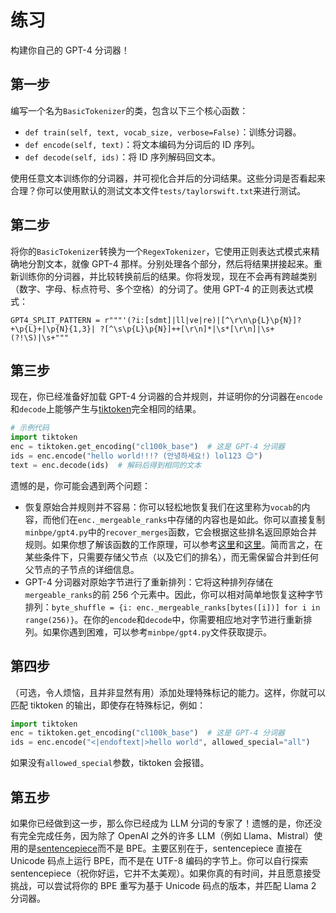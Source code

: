 # 练习

构建你自己的 GPT-4 分词器！

## 第一步

编写一个名为`BasicTokenizer`的类，包含以下三个核心函数：

- `def train(self, text, vocab_size, verbose=False)`：训练分词器。
- `def encode(self, text)`：将文本编码为分词后的 ID 序列。
- `def decode(self, ids)`：将 ID 序列解码回文本。

使用任意文本训练你的分词器，并可视化合并后的分词结果。这些分词是否看起来合理？你可以使用默认的测试文本文件`tests/taylorswift.txt`来进行测试。

## 第二步

将你的`BasicTokenizer`转换为一个`RegexTokenizer`，它使用正则表达式模式来精确地分割文本，就像 GPT-4 那样。分别处理各个部分，然后将结果拼接起来。重新训练你的分词器，并比较转换前后的结果。你将发现，现在不会再有跨越类别（数字、字母、标点符号、多个空格）的分词了。使用 GPT-4 的正则表达式模式：

```
GPT4_SPLIT_PATTERN = r"""'(?i:[sdmt]|ll|ve|re)|[^\r\n\p{L}\p{N}]?+\p{L}+|\p{N}{1,3}| ?[^\s\p{L}\p{N}]++[\r\n]*|\s*[\r\n]|\s+(?!\S)|\s+"""
```


## 第三步

现在，你已经准备好加载 GPT-4 分词器的合并规则，并证明你的分词器在`encode`和`decode`上能够产生与[tiktoken]()完全相同的结果。


```python
# 示例代码
import tiktoken
enc = tiktoken.get_encoding("cl100k_base")  # 这是 GPT-4 分词器
ids = enc.encode("hello world!!!? (안녕하세요!) lol123 😉")
text = enc.decode(ids)  # 解码后得到相同的文本
```

遗憾的是，你可能会遇到两个问题：

- 恢复原始合并规则并不容易：你可以轻松地恢复我们在这里称为`vocab`的内容，而他们在`enc._mergeable_ranks`中存储的内容也是如此。你可以直接复制`minbpe/gpt4.py`中的`recover_merges`函数，它会根据这些排名返回原始合并规则。如果你想了解该函数的工作原理，可以参考[这里]()和[这里]()。简而言之，在某些条件下，只需要存储父节点（以及它们的排名），而无需保留合并到任何父节点的子节点的详细信息。
- GPT-4 分词器对原始字节进行了重新排列：它将这种排列存储在`mergeable_ranks`的前 256 个元素中。因此，你可以相对简单地恢复这种字节排列：`byte_shuffle = {i: enc._mergeable_ranks[bytes([i])] for i in range(256)}`。在你的`encode`和`decode`中，你需要相应地对字节进行重新排列。如果你遇到困难，可以参考`minbpe/gpt4.py`文件获取提示。

## 第四步

（可选，令人烦恼，且并非显然有用）添加处理特殊标记的能力。这样，你就可以匹配 tiktoken 的输出，即使存在特殊标记，例如：


```python
import tiktoken
enc = tiktoken.get_encoding("cl100k_base")  # 这是 GPT-4 分词器
ids = enc.encode("<|endoftext|>hello world", allowed_special="all")
```


如果没有`allowed_special`参数，tiktoken 会报错。

## 第五步

如果你已经做到这一步，那么你已经成为 LLM 分词的专家了！遗憾的是，你还没有完全完成任务，因为除了 OpenAI 之外的许多 LLM（例如 Llama、Mistral）使用的是[sentencepiece]()而不是 BPE。主要区别在于，sentencepiece 直接在 Unicode 码点上运行 BPE，而不是在 UTF-8 编码的字节上。你可以自行探索 sentencepiece（祝你好运，它并不太美观）。如果你真的有时间，并且愿意接受挑战，可以尝试将你的 BPE 重写为基于 Unicode 码点的版本，并匹配 Llama 2 分词器。